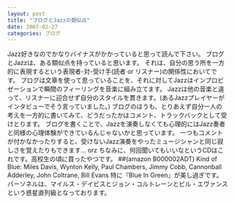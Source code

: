 ```yaml
---
layout: post
title: "ブログとJazzの類似点"
date: 2007-02-27
categories: ブログ
---
```

Jazz好きなのでかなりバイナスがかかっていると思って読んで下さい。
ブログとJazzは、ある類似点を持っていると思います。
それは、自分の思う所を一方的に表現するという表現者-対-受け手(読者 or リスナー)の関係性においてです。
ブログは文章を使って思っていることを、それに対してJazzはインプロビゼーションで瞬間のフィーリングを音楽に組み立てます。
Jazzは他の音楽と違って、リスナーに迎合せず自分のスタイルを貫きます。(あるJazzプレイヤーがインタビューでそう言っていました。)
ブログのほうも、とりあえず自分一人の考えを一方的に書いてみて、どうだったかはコメント、トラックバックとして受けとります。
ブログを書くことで、Jazzを演奏しなくても心理的にはJazz奏者と同様の心理体験ができているんじゃないかと思っています。
一つもコメントが付かなかったりすると、受けないJazz演奏をやったミュージシャンと同じ寂しさを覚えたりもできます... orz
ちなみに、何回聞いてもいいなというCDはこれです。高校生の頃に買ったやつです。
 ##(amazon B000002ADT)  Kind of Blue: Miles Davis, Wynton Kelly, Paul Chambers, Jimmy Cobb, Cannonball Adderley, John Coltrane, Bill Evans
特に『Blue In Green』が美し過ぎです。
パーソネルは、マイルス・デイビスとジョン・コルトレーンとビル・エヴァンスという惑星直列級となっております。

